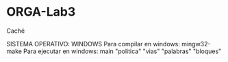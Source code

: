 # ORGA-Lab3
Caché

SISTEMA OPERATIVO: WINDOWS
Para compilar en windows:
	mingw32-make
Para ejecutar en windows:
	main "politica" "vias" "palabras" "bloques"


